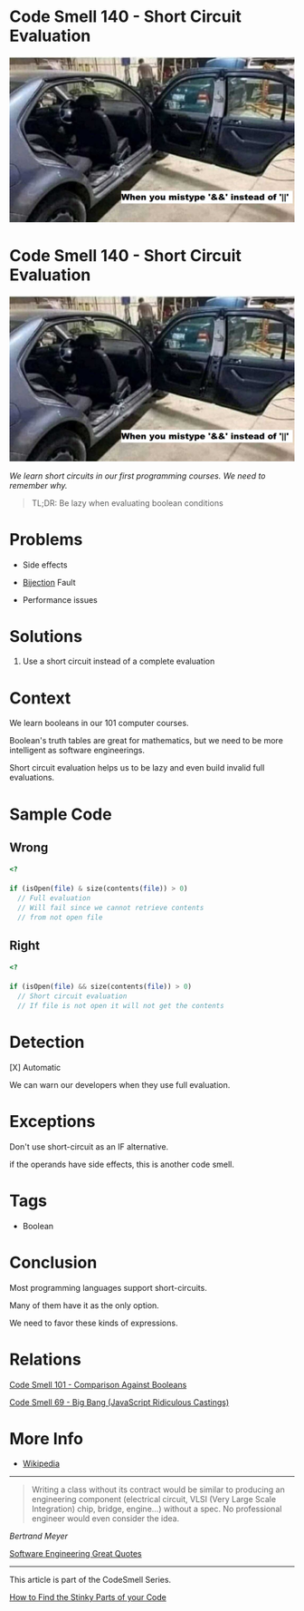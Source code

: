 # Code Smell 140 - Short Circuit Evaluation

![Code Smell 140 - Short Circuit Evaluation](Code%20Smell%20140%20-%20Short%20Circuit%20Evaluation.jpg)

# Code Smell 140 - Short Circuit Evaluation

![Code Smell 140 - Short Circuit Evaluation](Code%20Smell%20140%20-%20Short%20Circuit%20Evaluation.jpg)

*We learn short circuits in our first programming courses. We need to remember why.*

> TL;DR: Be lazy when evaluating boolean conditions

# Problems

- Side effects

- [Bijection](https://github.com/mcsee/Software-Design-Articles/tree/main/Articles/Theory/The%20One%20and%20Only%20Software%20Design%20Principle/readme.md) Fault

- Performance issues

# Solutions

1. Use a short circuit instead of a complete evaluation

# Context

We learn booleans in our 101 computer courses.

Boolean's truth tables are great for mathematics, but we need to be more intelligent as software engineerings.

Short circuit evaluation helps us to be lazy and even build invalid full evaluations.  

# Sample Code

## Wrong

[Gist Url]: # (https://gist.github.com/mcsee/57e3cb3fc3c5e8c90a544834022f3ab8)
```php
<?

if (isOpen(file) & size(contents(file)) > 0)
  // Full evaluation 
  // Will fail since we cannot retrieve contents 
  // from not open file
```

## Right

[Gist Url]: # (https://gist.github.com/mcsee/c548b8d38d7ddfd3dc98aa799ef975c1)
```php
<?

if (isOpen(file) && size(contents(file)) > 0)
  // Short circuit evaluation 
  // If file is not open it will not get the contents  
```

# Detection

[X] Automatic 

We can warn our developers when they use full evaluation.

# Exceptions

Don't use short-circuit as an IF alternative. 

if the operands have side effects, this is another code smell. 

# Tags

- Boolean

# Conclusion

Most programming languages support short-circuits. 

Many of them have it as the only option.

We need to favor these kinds of expressions.

# Relations

[Code Smell 101 - Comparison Against Booleans](https://github.com/mcsee/Software-Design-Articles/tree/main/Articles/Code%20Smells/Code%20Smell%20101%20-%20Comparison%20Against%20Booleans/readme.md)

[Code Smell 69 - Big Bang (JavaScript Ridiculous Castings)](https://github.com/mcsee/Software-Design-Articles/tree/main/Articles/Code%20Smells/Code%20Smell%2069%20-%20Big%20Bang%20(JavaScript%20Ridiculous%20Castings)/readme.md)

# More Info

- [Wikipedia](https://en.wikipedia.org/wiki/Short-circuit_evaluation)

* * *

> Writing a class without its contract would be similar to producing an engineering component (electrical circuit, VLSI (Very Large Scale Integration) chip, bridge, engine...) without a spec. No professional engineer would even consider the idea.

_Bertrand Meyer_
 
[Software Engineering Great Quotes](https://github.com/mcsee/Software-Design-Articles/tree/main/Articles/Quotes/Software%20Engineering%20Great%20Quotes/readme.md)

* * *

This article is part of the CodeSmell Series.

[How to Find the Stinky Parts of your Code](https://github.com/mcsee/Software-Design-Articles/tree/main/Articles/Code%20Smells/How%20to%20Find%20the%20Stinky%20parts%20of%20your%20Code/readme.md)